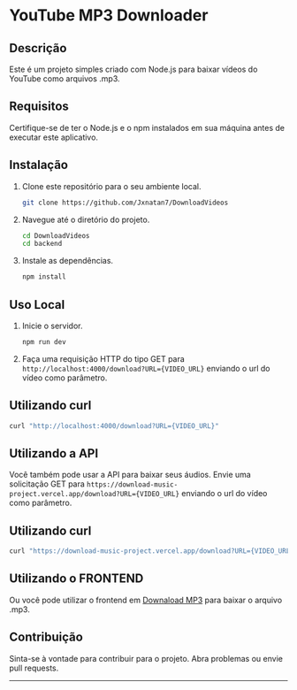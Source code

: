 # YouTube MP3 Downloader

## Descrição
Este é um projeto simples criado com Node.js para baixar vídeos do YouTube como arquivos .mp3.

## Requisitos
Certifique-se de ter o Node.js e o npm instalados em sua máquina antes de executar este aplicativo.

## Instalação
1. Clone este repositório para o seu ambiente local.
   ```bash
   git clone https://github.com/Jxnatan7/DownloadVideos
   ```
2. Navegue até o diretório do projeto.
   ```bash
   cd DownloadVideos
   cd backend
   ```
3. Instale as dependências.
   ```bash
   npm install
   ```

## Uso Local
1. Inicie o servidor.
   ```bash
   npm run dev
   ```
2. Faça uma requisição HTTP do tipo GET para `http://localhost:4000/download?URL={VIDEO_URL}` enviando o url do vídeo como parâmetro.

## Utilizando curl
   ```bash
   curl "http://localhost:4000/download?URL={VIDEO_URL}"
   ```

## Utilizando a API
Você também pode usar a API para baixar seus áudios. Envie uma solicitação GET para `https://download-music-project.vercel.app/download?URL={VIDEO_URL}` enviando o url do vídeo como parâmetro.

## Utilizando curl
   ```bash
   curl "https://download-music-project.vercel.app/download?URL={VIDEO_URL}"
   ```

## Utilizando o FRONTEND
Ou você pode utilizar o frontend em [Downaload MP3](https://jxnatan7.github.io/DownloadVideos/site/index.html) para baixar o arquivo .mp3.

## Contribuição
Sinta-se à vontade para contribuir para o projeto. Abra problemas ou envie pull requests.


---
